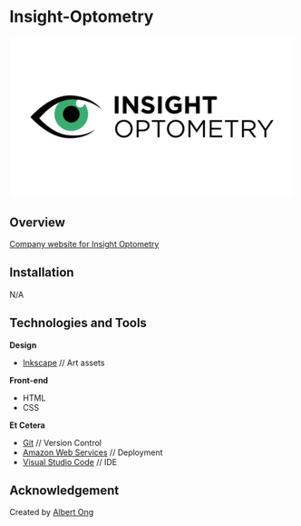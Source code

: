 # Insight-Optometry
<p align="center">
  <img src="https://raw.githubusercontent.com/Albert-C-Ong/Insight-Optometry/main/assets/images/README_banner.png" width=500/>
</p>

## Overview
[Company website for Insight Optometry](http://54.148.194.16/Insight-Optometry)

## Installation
N/A

## Technologies and Tools
**Design**
* [Inkscape](https://inkscape.org/) // Art assets

**Front-end**
* HTML
* CSS

**Et Cetera**
* [Git](https://git-scm.com) // Version Control
* [Amazon Web Services](https://aws.amazon.com/) // Deployment
* [Visual Studio Code](https://code.visualstudio.com/) // IDE


## Acknowledgement
Created by [Albert Ong](https://github.com/Albert-C-Ong)

